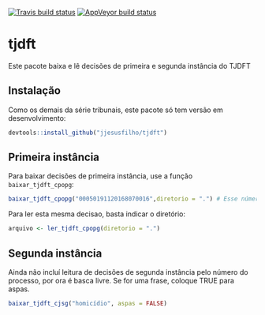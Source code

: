 
[![Travis build status](https://travis-ci.org/jjesusfilho/tjdft.svg?branch=master)](https://travis-ci.org/jjesusfilho/tjdft) [![AppVeyor build status](https://ci.appveyor.com/api/projects/status/github/jjesusfilho/tjdft?branch=master&svg=true)](https://ci.appveyor.com/project/jjesusfilho/tjdft)

<!-- README.md is generated from README.Rmd. Please edit that file -->
tjdft
=====

Este pacote baixa e lê decisões de primeira e segunda instância do TJDFT

Instalação
----------

Como os demais da série tribunais, este pacote só tem versão em desenvolvimento:

``` r
devtools::install_github("jjesusfilho/tjdft")
```

Primeira instância
------------------

Para baixar decisões de primeira instância, use a função `baixar_tjdft_cpopg`:

``` r
baixar_tjdft_cpopg("00050191120168070016",diretorio = ".") # Esse número foi obtido aleatóriamente, qualquer coincidência é obra do acaso.
```

Para ler esta mesma decisao, basta indicar o diretório:

``` r
arquivo <- ler_tjdft_cpopg(diretorio = ".")
```

Segunda instância
-----------------

Ainda não incluí leitura de decisões de segunda instância pelo número do processo, por ora é basca livre. Se for uma frase, coloque TRUE para aspas.

``` r
baixar_tjdft_cjsg("homicídio", aspas = FALSE)
```
